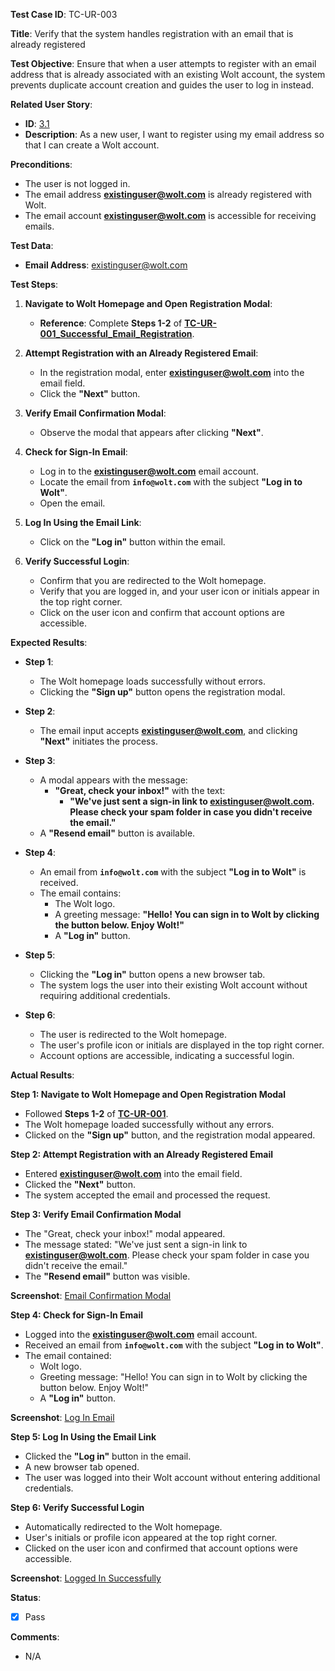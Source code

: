 **Test Case ID**: TC-UR-003

**Title**: Verify that the system handles registration with an email that is already registered

**Test Objective**: Ensure that when a user attempts to register with an email address that is already associated with an existing Wolt account, the system prevents duplicate account creation and guides the user to log in instead.

**Related User Story**:

- **ID**: [3.1](../../../requirements/3_User_Stories.md#31-user-registration-and-login)
- **Description**: As a new user, I want to register using my email address so that I can create a Wolt account.

**Preconditions**:

- The user is not logged in.
- The email address **existinguser@wolt.com** is already registered with Wolt.
- The email account **existinguser@wolt.com** is accessible for receiving emails.

**Test Data**:

- **Email Address**: existinguser@wolt.com

**Test Steps**:

1. **Navigate to Wolt Homepage and Open Registration Modal**:

   - **Reference**: Complete **Steps 1-2** of **[TC-UR-001_Successful_Email_Registration](TC-UR-001_Successful_Email_Registration.md)**.

2. **Attempt Registration with an Already Registered Email**:

   - In the registration modal, enter **existinguser@wolt.com** into the email field.
   - Click the **"Next"** button.

3. **Verify Email Confirmation Modal**:

   - Observe the modal that appears after clicking **"Next"**.

4. **Check for Sign-In Email**:

   - Log in to the **existinguser@wolt.com** email account.
   - Locate the email from **`info@wolt.com`** with the subject **"Log in to Wolt"**.
   - Open the email.

5. **Log In Using the Email Link**:

   - Click on the **"Log in"** button within the email.

6. **Verify Successful Login**:

   - Confirm that you are redirected to the Wolt homepage.
   - Verify that you are logged in, and your user icon or initials appear in the top right corner.
   - Click on the user icon and confirm that account options are accessible.

**Expected Results**:

- **Step 1**:
  - The Wolt homepage loads successfully without errors.
  - Clicking the **"Sign up"** button opens the registration modal.

- **Step 2**:
  - The email input accepts **existinguser@wolt.com**, and clicking **"Next"** initiates the process.

- **Step 3**:
  - A modal appears with the message:
    - **"Great, check your inbox!"** with the text:
      - **"We've just sent a sign-in link to existinguser@wolt.com. Please check your spam folder in case you didn't receive the email."**
  - A **"Resend email"** button is available.

- **Step 4**:
  - An email from **`info@wolt.com`** with the subject **"Log in to Wolt"** is received.
  - The email contains:
    - The Wolt logo.
    - A greeting message: **"Hello! You can sign in to Wolt by clicking the button below. Enjoy Wolt!"**
    - A **"Log in"** button.

- **Step 5**:
  - Clicking the **"Log in"** button opens a new browser tab.
  - The system logs the user into their existing Wolt account without requiring additional credentials.

- **Step 6**:
  - The user is redirected to the Wolt homepage.
  - The user's profile icon or initials are displayed in the top right corner.
  - Account options are accessible, indicating a successful login.

**Actual Results**:

**Step 1: Navigate to Wolt Homepage and Open Registration Modal**

- Followed **Steps 1-2** of **[TC-UR-001](TC-UR-001_Successful_Email_Registration.md)**.
- The Wolt homepage loaded successfully without any errors.
- Clicked on the **"Sign up"** button, and the registration modal appeared.


**Step 2: Attempt Registration with an Already Registered Email**

- Entered **existinguser@wolt.com** into the email field.
- Clicked the **"Next"** button.
- The system accepted the email and processed the request.


**Step 3: Verify Email Confirmation Modal**

- The "Great, check your inbox!" modal appeared.
- The message stated: "We've just sent a sign-in link to **existinguser@wolt.com**. Please check your spam folder in case you didn't receive the email."
- The **"Resend email"** button was visible.

**Screenshot**: [Email Confirmation Modal](../../images/TC-UR-003/TC-UR-003_Email_Sent.png)


**Step 4: Check for Sign-In Email**

- Logged into the **existinguser@wolt.com** email account.
- Received an email from **`info@wolt.com`** with the subject **"Log in to Wolt"**.
- The email contained:
  - Wolt logo.
  - Greeting message: "Hello! You can sign in to Wolt by clicking the button below. Enjoy Wolt!"
  - A **"Log in"** button.

**Screenshot**: [Log In Email](../../images/TC-UR-003/TC-UR-003_Login_Email.png)


**Step 5: Log In Using the Email Link**

- Clicked the **"Log in"** button in the email.
- A new browser tab opened.
- The user was logged into their Wolt account without entering additional credentials.


**Step 6: Verify Successful Login**

- Automatically redirected to the Wolt homepage.
- User's initials or profile icon appeared at the top right corner.
- Clicked on the user icon and confirmed that account options were accessible.

**Screenshot**: [Logged In Successfully](../../images/TC-UR-003/TC-UR-003_Homepage.png)


**Status**:

- [X] Pass

**Comments**:

- N/A